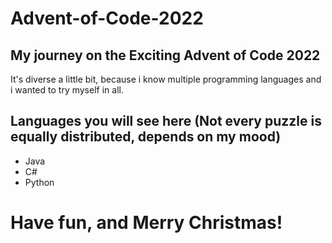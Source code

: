 # Advent-of-Code-2022
## My journey on the Exciting Advent of Code 2022
It's diverse a little bit, because i know multiple programming languages and i wanted to try myself in all.

## Languages you will see here (Not every puzzle is equally distributed, depends on my mood)
  - Java
  - C#
  - Python
  
  # Have fun, and Merry Christmas!
